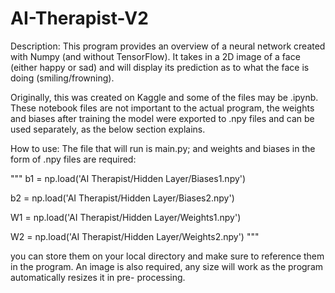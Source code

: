 # AI-Therapist-V2

Description:
This program provides an overview of a neural network created with Numpy (and without TensorFlow).
It takes in a 2D image of a face (either happy or sad) and will display its prediction
as to what the face is doing (smiling/frowning).

Originally, this was created on Kaggle and some of the files may be .ipynb. These notebook files
are not important to the actual program, the weights and biases after training the model were exported to .npy
files and can be used separately, as the below section explains.

How to use:
The file that will run is main.py; and weights and biases in the form of .npy files are required:

"""
b1 = np.load('AI Therapist/Hidden Layer/Biases1.npy')

b2 = np.load('AI Therapist/Hidden Layer/Biases2.npy')

W1 = np.load('AI Therapist/Hidden Layer/Weights1.npy')

W2 = np.load('AI Therapist/Hidden Layer/Weights2.npy')
"""

you can store them on your local directory and make sure to reference them in the program.
An image is also required, any size will work as the program automatically resizes it in pre-
processing. 
